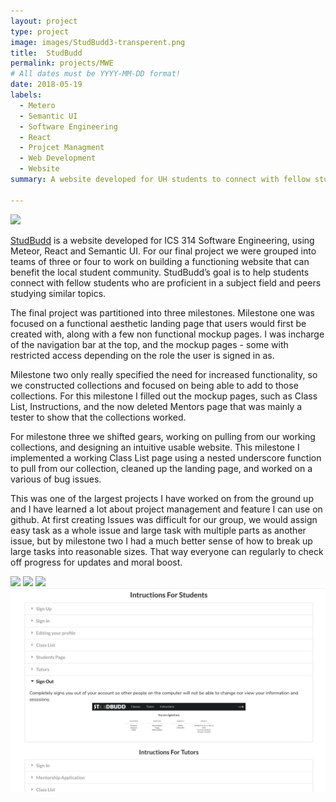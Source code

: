 ```yaml
---
layout: project
type: project
image: images/StudBudd3-transperent.png
title:  StudBudd
permalink: projects/MWE
# All dates must be YYYY-MM-DD format!
date: 2018-05-19
labels:
  - Metero
  - Semantic UI
  - Software Engineering
  - React
  - Projcet Managment 
  - Web Development
  - Website  
summary: A website developed for UH students to connect with fellow students who are proficient in a subject field and peers studying similar topics. 

---
```


[<img class="ui medium rounded images" src="https://raw.githubusercontent.com/studbudd/studbudd.github.io/master/doc/StudBudd3-transperent.png">](https://github.com/studbudd)

[StudBudd](https://studbudd.github.io/) is a website developed for ICS 314 Software Engineering, using  Meteor, React and Semantic UI. For our final project we were grouped into teams of three or four to work on building a functioning website that can benefit the local student community. StudBudd’s goal is to help students connect with fellow students who are proficient in a subject field and peers studying similar topics.

The final project was partitioned into three milestones.  Milestone one was focused on a functional aesthetic landing page that users would first be created with, along with a few non functional mockup pages. I was incharge of the navigation bar at the top,  and the mockup pages - some with restricted access depending on the role the user is signed in as. 

Milestone two only really specified the need for increased functionality, so we constructed collections and focused on being able to add to those collections. For this milestone I filled out the mockup pages, such as Class List, Instructions, and the now deleted Mentors page that was mainly a tester to show that the collections worked. 

For milestone three we shifted gears, working on pulling from our working collections, and designing an intuitive usable website. This milestone I implemented a working Class List page using a nested underscore function to pull from our collection, cleaned up the landing page, and worked on a various of bug issues.

This was one of the largest projects I have worked on from the ground up and I have learned a lot about project management and feature I can use on github. At first creating Issues was difficult for our group, we would assign easy task as a whole issue and large task with multiple parts as another issue, but by milestone two I had a much better sense of how to break up large tasks into reasonable sizes. That way everyone can regularly to check off progress for updates and moral boost. 
<div class="ui medium rounded images">
  <img class="ui image" src="../images/MS3-LP.png">
  <img class="ui image" src="https://raw.githubusercontent.com/studbudd/studbudd.github.io/master/doc/MS3-SIGNUP.png">
  <img class="ui image" src="https://raw.githubusercontent.com/studbudd/studbudd.github.io/master/doc/MS3-CLASS.png">
  <img class="ui image" src="../images/MS3-INSTRUCTIONS (2).png">
</div>
